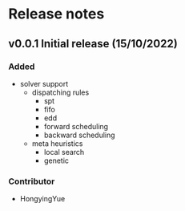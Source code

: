 # Release notes

## v0.0.1 Initial release (15/10/2022)

### Added
- solver support
    - dispatching rules
        - spt
        - fifo
        - edd
        - forward scheduling
        - backward scheduling
    - meta heuristics
        - local search
        - genetic

### Contributor
- HongyingYue
